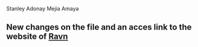 Stanley Adonay Mejia Amaya

## New changes on the file and an acces link to the website of [Ravn](https://ravn.co/)
